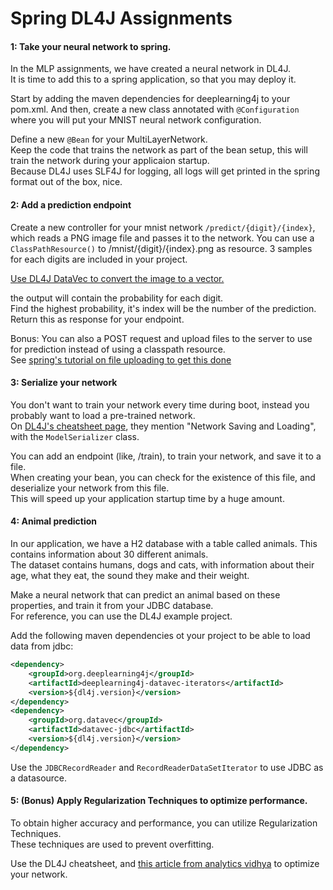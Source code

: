 Spring DL4J Assignments
=======================

#### 1: Take your neural network to spring.
In the MLP assignments, we have created a neural network in DL4J.  
It is time to add this to a spring application, so that you may deploy it.  

Start by adding the maven dependencies for deeplearning4j to your pom.xml.
And then, create a new class annotated with `@Configuration` where you will put your MNIST neural network configuration.  

Define a new `@Bean` for your MultiLayerNetwork.  
Keep the code that trains the network as part of the bean setup, this will train the network during your applicaion startup.  
Because DL4J uses SLF4J for logging, all logs will get printed in the spring format out of the box, nice.

#### 2: Add a prediction endpoint
Create a new controller for your mnist network `/predict/{digit}/{index}`, which reads a PNG image file and passes it to the network.
You can use a `ClassPathResource()` to /mnist/{digit}/{index}.png as resource. 3 samples for each digits are included in your project.

[Use DL4J DataVec to convert the image to a vector.](https://github.com/deeplearning4j/DataVec/blob/master/datavec-data/datavec-data-image/src/main/java/org/datavec/image/loader/ImageLoader.java)

the output will contain the probability for each digit.  
Find the highest probability, it's index will be the number of the prediction.  
Return this as response for your endpoint.

Bonus: You can also a POST request and upload files to the server to use for prediction instead of using a classpath resource.  
See [spring's tutorial on file uploading to get this done](https://spring.io/guides/gs/uploading-files/)

#### 3: Serialize your network
You don't want to train your network every time during boot, instead you probably want to load a pre-trained network.  
On [DL4J's cheatsheet page](https://deeplearning4j.org/docs/latest/deeplearning4j-cheat-sheet), they mention "Network Saving and Loading", with the `ModelSerializer` class.

You can add an endpoint (like, /train), to train your network, and save it to a file.  
When creating your bean, you can check for the existence of this file, and deserialize your network from this file.  
This will speed up your application startup time by a huge amount.

#### 4: Animal prediction
In our application, we have a H2 database with a table called animals.
This contains information about 30 different animals.  
The dataset contains humans, dogs and cats, with information about their age, what they eat, the sound they make and their weight.  

Make a neural network that can predict an animal based on these properties, and train it from your JDBC database.  
For reference, you can use the DL4J example project.  

Add the following maven dependencies ot your project to be able to load data from jdbc:
```xml
<dependency>
    <groupId>org.deeplearning4j</groupId>
    <artifactId>deeplearning4j-datavec-iterators</artifactId>
    <version>${dl4j.version}</version>
</dependency>
<dependency>
    <groupId>org.datavec</groupId>
    <artifactId>datavec-jdbc</artifactId>
    <version>${dl4j.version}</version>
</dependency>
```

Use the `JDBCRecordReader` and `RecordReaderDataSetIterator` to use JDBC as a datasource.

#### 5: (Bonus) Apply Regularization Techniques to optimize performance.

To obtain higher accuracy and performance, you can utilize Regularization Techniques.  
These techniques are used to prevent overfitting.

Use the DL4J cheatsheet, and [this article from analytics vidhya](https://www.analyticsvidhya.com/blog/2018/04/fundamentals-deep-learning-regularization-techniques/) to optimize your network.